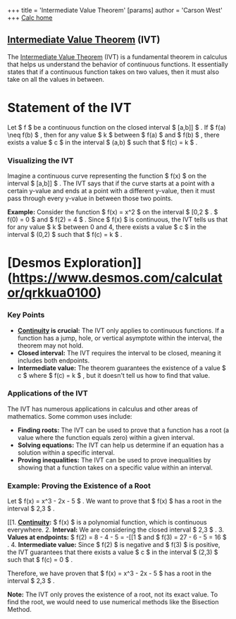+++
 title = 'Intermediate Value Theorem'
[params]
	author = 'Carson West'
+++
[Calc home](./../calc-home/)
## [Intermediate Value Theorem](./../intermediate-value-theorem/) (IVT)

The [Intermediate Value Theorem](./../intermediate-value-theorem/) (IVT) is a fundamental theorem in calculus that helps us understand the behavior of continuous functions. It essentially states that if a continuous function takes on two values, then it must also take on all the values in between.

# Statement of the IVT

Let  $ f $  be a continuous function on the closed interval  $ [a,b]] $ . If  $ f(a) \neq f(b) $ , then for any value  $ k $  between  $ f(a) $  and  $ f(b) $ , there exists a value  $ c $  in the interval  $ (a,b) $  such that  $ f(c) = k $ .

### Visualizing the IVT

Imagine a continuous curve representing the function  $ f(x) $  on the interval  $ [a,b]] $ .  The IVT says that if the curve starts at a point with a certain y-value and ends at a point with a different y-value, then it must pass through every y-value in between those two points.

**Example:** Consider the function  $ f(x) = x^2 $  on the interval  $ [0,2 $ .   $ f(0) = 0 $  and  $ f(2) = 4 $ .  Since  $ f(x) $  is continuous, the IVT tells us that for any value  $ k $  between 0 and 4, there exists a value  $ c $  in the interval  $ (0,2) $  such that  $ f(c) = k $ .

# [Desmos Exploration]](https://www.desmos.com/calculator/qrkkua0100)

### Key Points

* **[Continuity](./../continuity/) is crucial:** The IVT only applies to continuous functions. If a function has a jump, hole, or vertical asymptote within the interval, the theorem may not hold.
* **Closed interval:** The IVT requires the interval to be closed, meaning it includes both endpoints.
* **Intermediate value:** The theorem guarantees the existence of a value  $ c $  where  $ f(c) = k $ , but it doesn't tell us how to find that value.

### Applications of the IVT

The IVT has numerous applications in calculus and other areas of mathematics. Some common uses include:

* **Finding roots:** The IVT can be used to prove that a function has a root (a value where the function equals zero) within a given interval.
* **Solving equations:** The IVT can help us determine if an equation has a solution within a specific interval.
* **Proving inequalities:** The IVT can be used to prove inequalities by showing that a function takes on a specific value within an interval.

### Example: Proving the Existence of a Root

Let  $ f(x) = x^3 - 2x - 5 $ . We want to prove that  $ f(x) $  has a root in the interval  $ 2,3 $ .

[[1. **[Continuity](./../continuity/):**   $ f(x) $  is a polynomial function, which is continuous everywhere.
2. **Interval:** We are considering the closed interval  $ 2,3 $ .
3. **Values at endpoints:**   $ f(2) = 8 - 4 - 5 = -[[1 $  and  $ f(3) = 27 - 6 - 5 = 16 $ .
4. **Intermediate value:** Since  $ f(2) $  is negative and  $ f(3) $  is positive, the IVT guarantees that there exists a value  $ c $  in the interval  $ (2,3) $  such that  $ f(c) = 0 $ . 

Therefore, we have proven that  $ f(x) = x^3 - 2x - 5 $  has a root in the interval  $ 2,3 $ .

**Note:** The IVT only proves the existence of a root, not its exact value. To find the root, we would need to use numerical methods like the Bisection Method.

